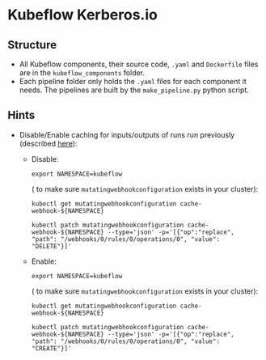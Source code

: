 # Kubeflow Kerberos.io

## Structure

- All Kubeflow components, their source code, `.yaml` and `Dockerfile` files are in the `kubeflow_components` folder.
- Each pipeline folder only holds the `.yaml` files for each component it needs. The pipelines are built by the `make_pipeline.py` python script.

 ## Hints

 * Disable/Enable caching for inputs/outputs of runs run previously (described [here](https://www.kubeflow.org/docs/components/pipelines/caching/)):
    - Disable:

        `export NAMESPACE=kubeflow`

        ( to make sure `mutatingwebhookconfiguration` exists in your cluster):

        `kubectl get mutatingwebhookconfiguration cache-webhook-${NAMESPACE}`

        ```kubectl patch mutatingwebhookconfiguration cache-webhook-${NAMESPACE} --type='json' -p='[{"op":"replace", "path": "/webhooks/0/rules/0/operations/0", "value": "DELETE"}]'```

    - Enable:

        `export NAMESPACE=kubeflow`

        ( to make sure `mutatingwebhookconfiguration` exists in your cluster):

        `kubectl get mutatingwebhookconfiguration cache-webhook-${NAMESPACE}`

        ```kubectl patch mutatingwebhookconfiguration cache-webhook-${NAMESPACE} --type='json' -p='[{"op":"replace", "path": "/webhooks/0/rules/0/operations/0", "value": "CREATE"}]'```

